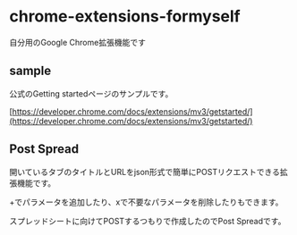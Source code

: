 # chrome-extensions-formyself
 自分用のGoogle Chrome拡張機能です

## sample
公式のGetting startedページのサンプルです。

[https://developer.chrome.com/docs/extensions/mv3/getstarted/](https://developer.chrome.com/docs/extensions/mv3/getstarted/)


## Post Spread
開いているタブのタイトルとURLをjson形式で簡単にPOSTリクエストできる拡張機能です。

+でパラメータを追加したり、xで不要なパラメータを削除したりもできます。

スプレッドシートに向けてPOSTするつもりで作成したのでPost Spreadです。